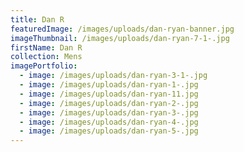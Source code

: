 ```yaml
---
title: Dan R
featuredImage: /images/uploads/dan-ryan-banner.jpg
imageThumbnail: /images/uploads/dan-ryan-7-1-.jpg
firstName: Dan R
collection: Mens
imagePortfolio:
  - image: /images/uploads/dan-ryan-3-1-.jpg
  - image: /images/uploads/dan-ryan-1-.jpg
  - image: /images/uploads/dan-ryan-11.jpg
  - image: /images/uploads/dan-ryan-2-.jpg
  - image: /images/uploads/dan-ryan-3-.jpg
  - image: /images/uploads/dan-ryan-4-.jpg
  - image: /images/uploads/dan-ryan-5-.jpg
---
```


